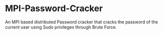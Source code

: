 # MPI-Password-Cracker
An MPI based distributed Password cracker that cracks the password of the current user using Sudo privileges through Brute Force.
